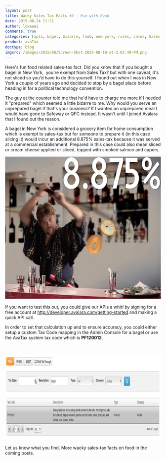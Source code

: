 ```yaml
---
layout: post
title: Wacky Sales Tax Facts #3 - Fun with Food
date: 2015-08-24 11:21
author: lokeuei
comments: true
categories: [apis, bagel, bizarre, food, new york, rules, sales, Sales Tax APIs, tax, weird]
product: avaTax
doctype: blog
imgsrc: /images/2015/08/Screen-Shot-2015-08-18-at-2.03.49-PM.png
---
```

Here's fun food related sales-tax fact. Did you know that if you bought a bagel in New York,  you're exempt from Sales Tax? but with one caveat, it's not sliced so you'd have to do this yourself. I found out when I was in New York a couple of years ago and decided to stop by a bagel place before heading in for a political technology convention.

The guy at the counter told me that he'd have to charge me more if I needed it "prepared" which seemed a little bizarre to me. Why would you serve an unprepared bagel if that's your business? If I wanted an unprepared meal I would have gone to Safeway or QFC instead. It wasn't until I joined Avalara that I found out the reason.

A bagel in New York is considered a grocery item for home consumption which is exempt to sales-tax but for someone to prepare it (in this case slicing it) would incur an additional 8.875% sales-tax because it was served at a commercial establishment. Prepared in this case could also mean sliced or cream cheese applied or sliced, topped with smoked salmon and capers.

<a href="/images/2015/08/Screen-Shot-2015-08-18-at-2.03.49-PM.png"><img class=" size-full wp-image-9310 aligncenter" src="/images/2015/08/Screen-Shot-2015-08-18-at-2.03.49-PM.png" alt="Screen Shot 2015-08-18 at 2.03.49 PM" width="608" height="459" /></a>

If you want to test this out, you could give our APIs a whirl by signing for a free account at <a href="/avatax/">http://developer.avalara.com/getting-started</a> and making a quick API call.

In order to set that calculation up and to ensure accuracy, you could either setup a custom Tax Code mapping in the Admin Console for a bagel or use the AvaTax system tax code which is <strong>PF120012</strong>.

&nbsp;

<a href="/images/2015/08/Screen-Shot-2015-08-19-at-10.05.47-AM.png"><img class="alignleft size-full wp-image-9315" src="/images/2015/08/Screen-Shot-2015-08-19-at-10.05.47-AM.png" alt="Screen Shot 2015-08-19 at 10.05.47 AM" width="1136" height="276" /></a>

Let us know what you find. More wacky sales-tax facts on food in the coming posts.

&nbsp;
